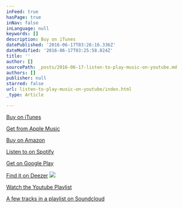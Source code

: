 ```yaml
---
inFeed: true
hasPage: true
inNav: false
inLanguage: null
keywords: []
description: Buy on iTunes
datePublished: '2016-06-17T03:26:16.336Z'
dateModified: '2016-06-17T03:25:58.824Z'
title: ''
author: []
sourcePath: _posts/2016-06-17-listen-to-play-music-on-youtube.md
authors: []
publisher: null
starred: false
url: listen-to-play-music-on-youtube/index.html
_type: Article

---
```

[Buy on iTunes][0]

[Get from Apple Music][1]

[Buy on Amazon][2]

[Listen to on Spotify][3]

[Get on Google Play][4]

[Find it on Deezer][5]
![](https://the-grid-user-content.s3-us-west-2.amazonaws.com/39d86c50-d3b2-4888-8711-150e79e18d44.png)

[Watch the Youtube Playlist][6]

[A few tracks in a playlist on Soundcloud][7]

[0]: http://apple.co/1NBjK4g
[1]: http://apple.co/1NdTwYn
[2]: http://amzn.to/1HUkx1d
[3]: http://spoti.fi/1HU2hF0
[4]: http://bit.ly/1ZHKANT
[5]: http://bit.ly/1ZHKCFv
[6]: https://youtu.be/DbcFtj3tzyU?list=PLTLhmlr3azFEism--c-CZe6iFIDh_7SW0
[7]: https://soundcloud.com/rousing-flow/sets/play-music-on-soundcloud